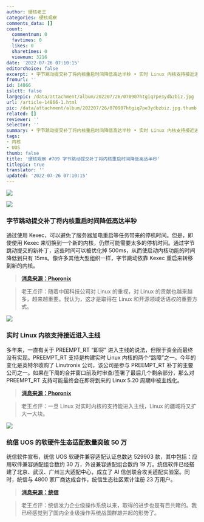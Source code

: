 ```yaml
---
author: 硬核老王
categories: 硬核观察
comments_data: []
count:
  commentnum: 0
  favtimes: 0
  likes: 0
  sharetimes: 0
  viewnum: 3216
date: '2022-07-26 07:10:15'
editorchoice: false
excerpt: • 字节跳动提交补丁将内核重启时间降低高达半秒 • 实时 Linux 内核支持接近进入主线 • 统信 UOS 的软硬件生态适配数量突破 50 万
fromurl: ''
id: 14866
islctt: false
largepic: /data/attachment/album/202207/26/070907htgiq7pe3ydbzbiz.jpg
url: /article-14866-1.html
pic: /data/attachment/album/202207/26/070907htgiq7pe3ydbzbiz.jpg.thumb.jpg
related: []
reviewer: ''
selector: ''
summary: • 字节跳动提交补丁将内核重启时间降低高达半秒 • 实时 Linux 内核支持接近进入主线 • 统信 UOS 的软硬件生态适配数量突破 50 万
tags:
- 内核
- UOS
thumb: false
title: '硬核观察 #709 字节跳动提交补丁将内核重启时间降低高达半秒'
titlepic: true
translator: ''
updated: '2022-07-26 07:10:15'
---
```


![](/data/attachment/album/202207/26/070907htgiq7pe3ydbzbiz.jpg)


![](/data/attachment/album/202207/26/070923i1lzh5fstz9vhmls.jpg)


### 字节跳动提交补丁将内核重启时间降低高达半秒


通过使用 Kexec，可以避免了服务器加电重启等任务带来的停机时间。但是，即使使用 Kexec 来切换到一个新的内核，仍然可能需要太多的停机时间。通过字节跳动提交的新补丁，这些时间可以被优化掉 500ms，从而使启动内核功能的时间降低到只有 15ms。像许多其他大型组织一样，字节跳动依靠 Kexec 重启来转移到新的内核。



> 
> **[消息来源：Phoronix](https://www.phoronix.com/news/Bytedance-Faster-Kexec-Reboot)**
> 
> 
> 



> 
> 老王点评：随着中国科技公司对 Linux 的重视，对 Linux 的贡献也越来越多，越来越重要。我认为，这才是取得在 Linux 和开源领域话语权的重要方式。
> 
> 
> 


![](/data/attachment/album/202207/26/070937dpt6b127v1gq573h.jpg)


### 实时 Linux 内核支持接近进入主线


多年来，一直有关于 PREEMPT\_RT “即将” 进入主线的说法，但限于资金而最终没有实现。PREEMPT\_RT 支持是构建实时 Linux 内核的两个“路障”之一。今年的变化是英特尔收购了 Linutronix 公司，该公司是参与 PREEMPT\_RT 补丁的主要公司之一。如果在下周的合并窗口前及时审查/签署了最后几个剩余部分，那么对 PREEMPT\_RT 支持可能最终会在即将到来的 Linux 5.20 周期中被主线化。



> 
> **[消息来源：Phoronix](https://www.phoronix.com/news/520-Maybe-Real-Time-PREEMPT_RT)**
> 
> 
> 



> 
> 老王点评：一旦 Linux 对实时内核的支持能进入主线，Linux 的疆域将又扩大一大块。
> 
> 
> 


![](/data/attachment/album/202207/26/070957rooqh2kz99qqa223.jpg)


### 统信 UOS 的软硬件生态适配数量突破 50 万


统信软件宣布，统信 UOS 软硬件兼容适配认证总数达 529903 款，其中包括：应用软件兼容适配组合数约 30 万，外设兼容适配组合数约 19 万。统信软件已经搭建了北京、武汉、广州三大适配中心，成立了 AI 信创联合攻关适配实验室。同时，统信与 4800 家厂商达成合作，统信生态社区累计注册 23 万用户。



> 
> **[消息来源：统信](https://mp.weixin.qq.com/s/YLuyjn_QmS0deMSvd1WzAA)**
> 
> 
> 



> 
> 老王点评：统信发力企业级操作系统以来，取得的进步也是有目共睹的。我已经感觉到了国内企业级操作系统战国群雄并起的形势了。
> 
> 
>